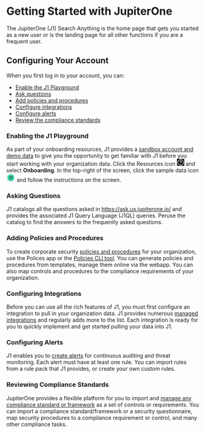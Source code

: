 # Getting Started with JupiterOne

The JupiterOne (J1) Search Anything is the home page that gets you started as a new user or is the landing page for all other functions if you are a frequent user. 

## Configuring Your Account

When you first log in to your account, you can:

- [Enable the J1 Playground](#enabling-the-j1playground)
- [Ask questions](#asking-questions)
- [Add policies and procedures](#adding-policies-and-procedures)
- [Configure integrations](#configuring-Integrations)
- [Configure alerts](#configuring-alerts) 
- [Review the compliance standards](#reviewing-compliance-standards)

### Enabling the J1 Playground

As part of your onboarding resources, J1 provides a [sandbox account and demo data](quickstart-sample-data.md) to give you the opportunity to get familiar with J1 before you start working with your organization data. Click the Resources icon ![resourcesicon](../assets/icons/resources.png) and select **Onboarding**. In the top-right of the screen, click the sample data icon ![sampledata](../assets/icons/sample-data.png) and follow the instructions on the screen.

### Asking Questions

J1 catalogs all the questions asked in https://ask.us.jupiterone.io/ and provides the associated J1 Query Language (J1QL) queries. Peruse the catalog to find the answers to the frequently asked questions.

### Adding Policies and Procedures

To create corporate security [policies and procedures](../guides/manage-policies/policies-app.md) for your organization, use the Polices app or the [Policies CLI tool](../guides/manage-policies/policy-builder-cli.md). You can generate policies and  procedures from templates, manage them online via the webapp. You can also map controls and procedures to the compliance requirements of your organization.

### Configuring Integrations

Before you can use all the rich features of J1, you must first configure an integration to pull in your organization data. J1 provides numerous [managed integrations](configure-integrations.md) and regularly adds more to the list. Each integration is ready for you to quickly implement and get started pulling your data into J1.

### Configuring Alerts

J1 enables you to [create alerts](manage-alerts.md) for continuous auditing and threat monitoring. Each alert must have at least one rule. You can import rules from a rule pack that J1 provides, or create your own custom rules.

### Reviewing Compliance Standards

JupiterOne provides a flexible platform for you to import and [manage any compliance standard or framework](../compliance_and-reporting/compliance-overview.md) as a set of controls or requirements. You can import a compliance standard/framework or a security questionnaire, map security procedures to a compliance requirement or control, and many other compliance tasks.

### 

